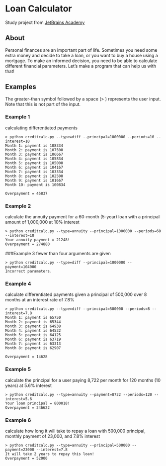 # Loan Calculator

Study project from [JetBrains Academy](https://hyperskill.org/projects/90)

## About
Personal finances are an important part of life. Sometimes you need some extra money and decide to take a loan, or you want to buy a house using a mortgage. To make an informed decision, you need to be able to calculate different financial parameters. Let’s make a program that can help us with that!

## Examples

The greater-than symbol followed by a space (> ) represents the user input. Note that this is not part of the input.

### Example 1
calculating differentiated payments
```
> python creditcalc.py --type=diff --principal=1000000 --periods=10 --interest=10
Month 1: payment is 108334
Month 2: payment is 107500
Month 3: payment is 106667
Month 4: payment is 105834
Month 5: payment is 105000
Month 6: payment is 104167
Month 7: payment is 103334
Month 8: payment is 102500
Month 9: payment is 101667
Month 10: payment is 100834

Overpayment = 45837
```

### Example 2
calculate the annuity payment for a 60-month (5-year) loan with a principal amount of 1,000,000 at 10% interest
```
> python creditcalc.py --type=annuity --principal=1000000 --periods=60 --interest=10
Your annuity payment = 21248!
Overpayment = 274880
```

###Example 3
fewer than four arguments are given
```
> python creditcalc.py --type=diff --principal=1000000 --payment=104000
Incorrect parameters.
```

### Example 4
calculate differentiated payments given a principal of 500,000 over 8 months at an interest rate of 7.8%
```
> python creditcalc.py --type=diff --principal=500000 --periods=8 --interest=7.8
Month 1: payment is 65750
Month 2: payment is 65344
Month 3: payment is 64938
Month 4: payment is 64532
Month 5: payment is 64125
Month 6: payment is 63719
Month 7: payment is 63313
Month 8: payment is 62907

Overpayment = 14628
```

### Example 5
calculate the principal for a user paying 8,722 per month for 120 months (10 years) at 5.6% interest
```
> python creditcalc.py --type=annuity --payment=8722 --periods=120 --interest=5.6
Your loan principal = 800018!
Overpayment = 246622
```

### Example 6
calculate how long it will take to repay a loan with 500,000 principal, monthly payment of 23,000, and 7.8% interest
```
> python creditcalc.py --type=annuity --principal=500000 --payment=23000 --interest=7.8
It will take 2 years to repay this loan!
Overpayment = 52000
```